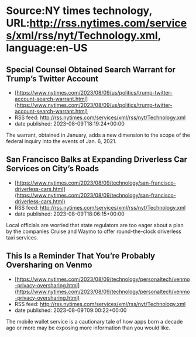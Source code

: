 # Source:NY times technology, URL:http://rss.nytimes.com/services/xml/rss/nyt/Technology.xml, language:en-US

## Special Counsel Obtained Search Warrant for Trump’s Twitter Account
 - [https://www.nytimes.com/2023/08/09/us/politics/trump-twitter-account-search-warrant.html](https://www.nytimes.com/2023/08/09/us/politics/trump-twitter-account-search-warrant.html)
 - RSS feed: http://rss.nytimes.com/services/xml/rss/nyt/Technology.xml
 - date published: 2023-08-09T18:19:24+00:00

The warrant, obtained in January, adds a new dimension to the scope of the federal inquiry into the events of Jan. 6, 2021.

## San Francisco Balks at Expanding Driverless Car Services on City’s Roads
 - [https://www.nytimes.com/2023/08/09/technology/san-francisco-driverless-cars.html](https://www.nytimes.com/2023/08/09/technology/san-francisco-driverless-cars.html)
 - RSS feed: http://rss.nytimes.com/services/xml/rss/nyt/Technology.xml
 - date published: 2023-08-09T18:06:15+00:00

Local officials are worried that state regulators are too eager about a plan by the companies Cruise and Waymo to offer round-the-clock driverless taxi services.

## This Is a Reminder That You’re Probably Oversharing on Venmo
 - [https://www.nytimes.com/2023/08/09/technology/personaltech/venmo-privacy-oversharing.html](https://www.nytimes.com/2023/08/09/technology/personaltech/venmo-privacy-oversharing.html)
 - RSS feed: http://rss.nytimes.com/services/xml/rss/nyt/Technology.xml
 - date published: 2023-08-09T09:00:22+00:00

The mobile wallet service is a cautionary tale of how apps born a decade ago or more may be exposing more information than you would like.

